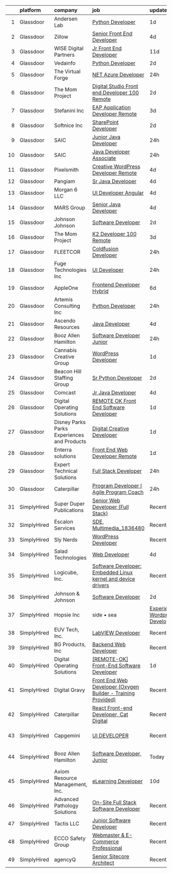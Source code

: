 

|    | platform    | company                                      | job                                                                                                                                                                                                                                                                                                                                                                                                                                                                                                                                                                                                                                                                                                                                                                                                                                                                                                                                                                                                                                                                                                                                                                                                                                                                                                                                                                            | update_time   | location                    |
|---:|:------------|:---------------------------------------------|:-------------------------------------------------------------------------------------------------------------------------------------------------------------------------------------------------------------------------------------------------------------------------------------------------------------------------------------------------------------------------------------------------------------------------------------------------------------------------------------------------------------------------------------------------------------------------------------------------------------------------------------------------------------------------------------------------------------------------------------------------------------------------------------------------------------------------------------------------------------------------------------------------------------------------------------------------------------------------------------------------------------------------------------------------------------------------------------------------------------------------------------------------------------------------------------------------------------------------------------------------------------------------------------------------------------------------------------------------------------------------------|:--------------|:----------------------------|
|  1 | Glassdoor   | Andersen Lab                                 | [Python Developer](https://www.glassdoor.com/partner/jobListing.htm?pos=118&ao=1136043&s=58&guid=00000181096c986db2305e72b4e69801&src=GD_JOB_AD&t=SR&vt=w&ea=1&cs=1_0b75365d&cb=1653720521239&jobListingId=1007894757268&jrtk=3-0-1g44mp64sr073801-1g44mp65bpkmu800-6b598068dd0fb12a-)                                                                                                                                                                                                                                                                                                                                                                                                                                                                                                                                                                                                                                                                                                                                                                                                                                                                                                                                                                                                                                                                                         | 1d            | Remote                      |
|  2 | Glassdoor   | Zillow                                       | [Senior Front End Developer](https://www.glassdoor.com/partner/jobListing.htm?pos=105&ao=1110586&s=58&guid=00000181096c986db2305e72b4e69801&src=GD_JOB_AD&t=SR&vt=w&cs=1_d939d4bc&cb=1653720521238&jobListingId=1007885818152&cpc=C4A69CCDBB3B9599&jrtk=3-0-1g44mp64sr073801-1g44mp65bpkmu800-5f1ab62f840b6fab--6NYlbfkN0ANMurRYyPEXg08u6OamUd1Mvhk-zhFSGYIZgoJR86UvQ_x0FKK8TrZZD49G3rLjS_Y1LbQWLx5jycOR6013cxawdBDgXjNWoLra0NK2tGSUKFhweRgdIxRSTkplgTUpz3ePSqK2BaeWgbq5Rm-Yt5puBME04TASXW0MJDXH9qJzEPorQn0Fn67eK9oI5CkHSsVYz9tO_fsIIaWjzTLdl08K_rafKKX8LfqX7x4B-ns6kAfpd0P6FmP60Jw23XtX2Jc4ECmH_7SuV6RqZfkj62_VxmDw41V6tqVsBCuhcNwwkQqghyViH-2og6qiYXbssNPgyX3AisOVNhOhRgFXUNFldxGMITtNEGdkx2UIdw18trqwcL7qdvWhq1c2G7_Xzv_Os5DTEY_o2LQzuQIcohAYw9nOVQkmcV6LKXtLiPEqlhGxqLiUK8mzCatHv0MhdspOabxt4lW3GrE5geHhPotjNn9RnW48q_6Yx7FCtV9MbSp22gUPgddgTv4r5cEkmfd8IjZhPUrB_16MRlgjoU1Pis46WLruTdzZjE92CCaG--rLEvQFGJED1NvQVwEYJbUUpBbnMMbpQlZoGGoo7pBbZX0hpxpYPyEEGyAeVma1LuMQ84ZQMTOwYRpxw8sKSCMv86L0A9mAVpLgDGeaeW7RlhVHBieH0ePpE1sfMCCPskMCcUosxNIuyJRivmb1cRHvOdgBdE-up6J74SppTM3VsTooCu0gc8mtXIjQPLVqP5f7nMfRIbh5o31DxtnN4G7ibDYLD7xg5nTQ9k5rqmnbMXTAOrzfKYxxz8mymvvtEiSc3-wdLLgEF4gMBHHP2CJAyg82LC46i58qeh1f3Uzn7Ps7KpQzpb8msjFqt6DwAtRMBlVOK_UHmjGEAsXI8ZF5REswR-cmDd9dX7qJrME)                                                                                               | 4d            | Seattle, WA                 |
|  3 | Glassdoor   | WISE Digital Partners                        | [Jr  Front End Developer](https://www.glassdoor.com/partner/jobListing.htm?pos=112&ao=1136043&s=58&guid=00000181096c986db2305e72b4e69801&src=GD_JOB_AD&t=SR&vt=w&ea=1&cs=1_a6dcba9a&cb=1653720521239&jobListingId=1007867945071&jrtk=3-0-1g44mp64sr073801-1g44mp65bpkmu800-4ce388cf2b73673f-)                                                                                                                                                                                                                                                                                                                                                                                                                                                                                                                                                                                                                                                                                                                                                                                                                                                                                                                                                                                                                                                                                  | 11d           | Remote                      |
|  4 | Glassdoor   | Vedainfo                                     | [Python Developer](https://www.glassdoor.com/partner/jobListing.htm?pos=117&ao=1136043&s=58&guid=00000181096c986db2305e72b4e69801&src=GD_JOB_AD&t=SR&vt=w&ea=1&cs=1_c794a2a0&cb=1653720521239&jobListingId=1007892551526&jrtk=3-0-1g44mp64sr073801-1g44mp65bpkmu800-6388634366d6363d-)                                                                                                                                                                                                                                                                                                                                                                                                                                                                                                                                                                                                                                                                                                                                                                                                                                                                                                                                                                                                                                                                                         | 2d            | Remote                      |
|  5 | Glassdoor   | The Virtual Forge                            | [ NET Azure Developer](https://www.glassdoor.com/partner/jobListing.htm?pos=127&ao=1136043&s=58&guid=00000181096c986db2305e72b4e69801&src=GD_JOB_AD&t=SR&vt=w&ea=1&cs=1_7ec6ddcf&cb=1653720521242&jobListingId=1007898515285&jrtk=3-0-1g44mp64sr073801-1g44mp65bpkmu800-ac87d65e36b19d77-)                                                                                                                                                                                                                                                                                                                                                                                                                                                                                                                                                                                                                                                                                                                                                                                                                                                                                                                                                                                                                                                                                     | 24h           | Remote                      |
|  6 | Glassdoor   | The Mom Project                              | [Digital Studio Front end Developer  100  Remote ](https://www.glassdoor.com/partner/jobListing.htm?pos=107&ao=1110586&s=58&guid=00000181096c986db2305e72b4e69801&src=GD_JOB_AD&t=SR&vt=w&cs=1_f6eebff8&cb=1653720521238&jobListingId=1007892859402&cpc=155EB9D5185558AF&jrtk=3-0-1g44mp64sr073801-1g44mp65bpkmu800-0320cca571f7ea1a--6NYlbfkN0BDp_epf89aHDQhKpPegNJQ_ldQpEFZQsM9OcONMGxWx6pU56EKHF58QjVdAUvn2gU_0hzOV3ZkZfyQ1748WONsMfQZUSZ8_zUXTJpXql1_aRDoF0uRakaX1z27c9xx5J9A75HekxmWPj8IUd36F5-QWljWNZv-jm4_fz10MotEZCJFNPrk_JUagqA9aM8c_JCQuyrg7mlZw4pCzNOb9OtgfmDl5Djle_XDUByJMVoUGqMwdZTRNB8JCnfwzyTCGhS3rVtpdAa0UuX-OFp3AEWmvzI9ejeRWO44v-tZPEgRfjLK7uUBeTuyHFXEzlB0x6cIij6hRFCNM0cE54J4sg8boX5c94H0-l0f1phXt4rKlrdEuR6HqvvPR_qYjKlhst9Kegi1_08Q5yRL_3vVzSSi8zIOEFyWB4tmI2mrkdYqiQN-LIlVQeqqNrxd9MZgkYUTJaDgSsPt6L29XqdPYHeRQ23fsKL9IEys4-Me8FVDbxj9IAGX_thFTbtIJdYuZYE4VMxMfdsJbIcI1YYHXuQ-_8qNbhz7zGpTBmlF4WlXFsLu7bFjpf9ccwAuangrYnU%3D)                                                                                                                                                                                                                                                                                                                                                                                                                           | 2d            | Remote                      |
|  7 | Glassdoor   | Stefanini  Inc                               | [EAP Application Developer  Remote ](https://www.glassdoor.com/partner/jobListing.htm?pos=126&ao=1136043&s=58&guid=00000181096c986db2305e72b4e69801&src=GD_JOB_AD&t=SR&vt=w&ea=1&cs=1_e4b60df7&cb=1653720521242&jobListingId=1007890544735&jrtk=3-0-1g44mp64sr073801-1g44mp65bpkmu800-00d0999e45a62020-)                                                                                                                                                                                                                                                                                                                                                                                                                                                                                                                                                                                                                                                                                                                                                                                                                                                                                                                                                                                                                                                                       | 3d            | Atlanta, GA                 |
|  8 | Glassdoor   | Softnice Inc                                 | [SharePoint Developer](https://www.glassdoor.com/partner/jobListing.htm?pos=130&ao=1136043&s=58&guid=00000181096c986db2305e72b4e69801&src=GD_JOB_AD&t=SR&vt=w&ea=1&cs=1_c0aa0fe9&cb=1653720521243&jobListingId=1007892822601&jrtk=3-0-1g44mp64sr073801-1g44mp65bpkmu800-e804f2512fba5ae3-)                                                                                                                                                                                                                                                                                                                                                                                                                                                                                                                                                                                                                                                                                                                                                                                                                                                                                                                                                                                                                                                                                     | 2d            | Remote                      |
|  9 | Glassdoor   | SAIC                                         | [Junior Java Developer](https://www.glassdoor.com/partner/jobListing.htm?pos=102&ao=1110586&s=58&guid=00000181096c986db2305e72b4e69801&src=GD_JOB_AD&t=SR&vt=w&cs=1_dfd37cdc&cb=1653720521237&jobListingId=1007897899707&cpc=A0637F14311B9419&jrtk=3-0-1g44mp64sr073801-1g44mp65bpkmu800-d0998bbcd0f61c77--6NYlbfkN0AauYDK0PcpkAAwvqsYr42ytNXSoRmB0ySYhRIkJ-ozknMmzV10mP9DP3qbYHgEiCjZObzNBJ74XwtapQ7zbQGCniYBTuO_lw5QjZT6_a4bf-Pmkzb5G063yk6jg4QmhaKC624XPt1Sbk-AdMfpZ-_TafOzy0hprWkk9cbvjX9elQAi4RrIeBaB6tXlyLsS03P8JZiEtQR9jCAYWsms1Ftscw14ymKBMZXVHHC12LFeD00mkwKOnQrzrpXKws3y8fmf7WjZ6K9CfVLVxBFI2_XFGmaGzc5HbQdDSTcnoWrZe68Fn6pJDs5OhZMYDxYzfU6T-oiq78pNbRKXFDEX_lCLgnbRwHtdZZzuECKLZcMyIKcRt8rpCv5hjV9KTjexNEH_xw_-TdeWnF_W60yIFnmRTdfcKh9tRau8NCe0TtbBghY5AuWd4EfP2Pp966wFoBHca7EfpwiTofYiLWKHR28qVZMF7ahwwDhrtujF2w9m2itP2t0BIx9TbHrBag1ia_Kq1_5--6QZgrHrUNGJgdFhvyDYhiDiGXRNviS0NW4SEpCLSLfT7p_Knm6DmLNQlAH8yrhkznu0FajyXlykazO_5ma6lM1iRszMSyZsWYQ07yzm63LhfcCRTstTVdVNIWMq7aM3z4iTuxcivZA3qTdffsiuDBhpvP1qjw_2PMDHUZeLxy4XrAtWcnSxHjT9Gih2ftnqYqzmR2ytTsK1DkcWixbR_NPheDl4NZXVIr2jVlXqs69GozHrEs0lgqjvl4D7OCvRPOfa2dJa8GGgc1Qus_EN3OY1S-wwMgexnmeSIhEHi5vw30S7pfBEsgq8MRkN-cgLaHC6jqtWq77j3jqZ2XomcKJ8MWC5SO-TT7Yfcy-l82JjIPtLUZUjauRUH--DsAOdYtzD-whf1WlApXeAAcOV5yWNkXZX6pxPG-Ucf7zaPn_9go0b)                                                                    | 24h           | Fort Knox, KY               |
| 10 | Glassdoor   | SAIC                                         | [Java Developer Associate](https://www.glassdoor.com/partner/jobListing.htm?pos=104&ao=1110586&s=58&guid=00000181096c986db2305e72b4e69801&src=GD_JOB_AD&t=SR&vt=w&cs=1_243daeb2&cb=1653720521238&jobListingId=1007897899695&cpc=1160948BCBA38B5B&jrtk=3-0-1g44mp64sr073801-1g44mp65bpkmu800-df0c66395f7e78fd--6NYlbfkN0AauYDK0PcpkAAwvqsYr42ytNXSoRmB0ySYhRIkJ-ozknMmzV10mP9D-ZXILu2789aPPnKN5DUYswoNyPUMPZpFXR2l8nNDNtb9X79hSBbVTB2xXE3eCt-xtK3o-bVb1XYUNZkVRGGbSeCDdEmcEriaThZizcXO1NUiqvsyQZZom6_a0LwvMJ68bA3VUljxHcBCFbKMMg4GQe0uxPxLleeW8ZepuWKxRnIj6Ak7O-0CvuCq4dOqrbekjoS-QxAKCqrCCWk2hd8AQyB1m7TNgtVHtO1EXZKA4ACwP0as3fzOFaoelPtSJg_idl5M-ifBjhb8imrqYuk-aD1bVtL3o65yO0Uciw5MiSp4H5OI1mSQz4aEhPx-3axU4sM7OShbfDXdFXSxcRC7rHVcksyfj6h2adLp6cGQ16d6RBNVVveOcCYk9RmKb4FTT-A5K9sXKEeqf9KmSKdLInqe2GCMPT0RmbI7AXUNR92xgE64HgD4vjosdRWGTLB9ZLx0nK339gTo71BO98blNtThzcGdanzVL4dUB9TkoRVMlzaGtlczkGpW95RFS6H1EX11m19EmojaMXMCf64CGbiI_533GVId7aPuHq_6e2Ag3R_dyIPUktjeKNfsNbxKy2U6H0_QEuVSE15F_H-shYf2F060E3__qu7d01xrLL8cS0Vl0LlnryAqJduMUyujoLhIFNwKEbl6GY23qDU0YI-t1cvUEqnHNtlY8Ma1MPWCP-T_zU6uyZwLP_chGWsWeYX4Czx7jpsWNlGcj1uvcvvi7Vvl-23Zf4ke92dMDoNWIzgJK-U8YJvYFcl3XNIBTPKdRhpiwOjpM6iyor7JDQZPsYASSFLMnoMa8WGg-jPFFHw9yYL63Dd4skRIDpAOtK6PKKeV5AgzaogX5IFxCyMcAslGnjhrES-Y6E4c1x6MTvp71tmcgm6k1RJ0FPW9iUiBIHwgplWruS35lPPi_Lo_VHKCCZ-abJFih3L6HwotZvpDWI-LIPjQcc8vl4hK) | 24h           | Ashburn, VA                 |
| 11 | Glassdoor   | Pixelsmith                                   | [Creative WordPress Developer   Remote](https://www.glassdoor.com/partner/jobListing.htm?pos=120&ao=1136043&s=58&guid=00000181096c986db2305e72b4e69801&src=GD_JOB_AD&t=SR&vt=w&ea=1&cs=1_9d44ef4b&cb=1653720521241&jobListingId=1007885969465&jrtk=3-0-1g44mp64sr073801-1g44mp65bpkmu800-3cb15af3a9caeacc-)                                                                                                                                                                                                                                                                                                                                                                                                                                                                                                                                                                                                                                                                                                                                                                                                                                                                                                                                                                                                                                                                    | 4d            | Remote                      |
| 12 | Glassdoor   | Pangiam                                      | [Sr Java Developer](https://www.glassdoor.com/partner/jobListing.htm?pos=116&ao=1136043&s=58&guid=00000181096c986db2305e72b4e69801&src=GD_JOB_AD&t=SR&vt=w&ea=1&cs=1_0b8d2f81&cb=1653720521239&jobListingId=1007887370110&jrtk=3-0-1g44mp64sr073801-1g44mp65bpkmu800-6fd200746fbf6568-)                                                                                                                                                                                                                                                                                                                                                                                                                                                                                                                                                                                                                                                                                                                                                                                                                                                                                                                                                                                                                                                                                        | 4d            | Ashburn, VA                 |
| 13 | Glassdoor   | Morgan 6  LLC                                | [UI Developer  Angular ](https://www.glassdoor.com/partner/jobListing.htm?pos=125&ao=1136043&s=58&guid=00000181096c986db2305e72b4e69801&src=GD_JOB_AD&t=SR&vt=w&ea=1&cs=1_7a2d4868&cb=1653720521242&jobListingId=1007886099415&jrtk=3-0-1g44mp64sr073801-1g44mp65bpkmu800-2eb85fa8b628642b-)                                                                                                                                                                                                                                                                                                                                                                                                                                                                                                                                                                                                                                                                                                                                                                                                                                                                                                                                                                                                                                                                                   | 4d            | Remote                      |
| 14 | Glassdoor   | MARS Group                                   | [Senior Java Developer](https://www.glassdoor.com/partner/jobListing.htm?pos=121&ao=1136043&s=58&guid=00000181096c986db2305e72b4e69801&src=GD_JOB_AD&t=SR&vt=w&ea=1&cs=1_df23b903&cb=1653720521242&jobListingId=1007885314676&jrtk=3-0-1g44mp64sr073801-1g44mp65bpkmu800-2f068ae552b5a656-)                                                                                                                                                                                                                                                                                                                                                                                                                                                                                                                                                                                                                                                                                                                                                                                                                                                                                                                                                                                                                                                                                    | 4d            | Remote                      |
| 15 | Glassdoor   | Johnson   Johnson                            | [Software Developer](https://www.glassdoor.com/partner/jobListing.htm?pos=115&ao=1136043&s=58&guid=00000181096c986db2305e72b4e69801&src=GD_JOB_AD&t=SR&vt=w&cs=1_983218f7&cb=1653720521239&jobListingId=1007891558008&jrtk=3-0-1g44mp64sr073801-1g44mp65bpkmu800-1fa73a4bcc9584e7-)                                                                                                                                                                                                                                                                                                                                                                                                                                                                                                                                                                                                                                                                                                                                                                                                                                                                                                                                                                                                                                                                                            | 2d            | Providence, RI              |
| 16 | Glassdoor   | The Mom Project                              | [K2 Developer  100  Remote ](https://www.glassdoor.com/partner/jobListing.htm?pos=108&ao=1110586&s=58&guid=00000181096c986db2305e72b4e69801&src=GD_JOB_AD&t=SR&vt=w&cs=1_5b2e6b9c&cb=1653720521238&jobListingId=1007890547836&cpc=FAE5E775D180B2FB&jrtk=3-0-1g44mp64sr073801-1g44mp65bpkmu800-7b83b89108c6e097--6NYlbfkN0BDp_epf89aHDQhKpPegNJQ_ldQpEFZQsM9OcONMGxWx6pU56EKHF58QjVdAUvn2gVf_QDSTsq5T3Qmsn6pWhQ_7UN7iJQwTjaiZ88ngVRdxZorOi6AzzWz7a5iHq0mYMm8q0bQuaTeOUbhaYC3rtit664SiOZex9pxawE2kIDqxD1_14Mpex3qLELPTmVLdt7sNlYgroCgYS7Q3xVpt4znAdxBHhv0YRrw7GPSlhBtd9psuz2ONpUsFC1S1g22LfeHfrwkj3jxE9IA7fLSSzBdNGmRsaDYBjUFN0qmkbt2wQ7iUZHwj0DqUWewWwBELHXzAZsZ0PrkkxgSmNo1jYPVu_MiKm5IYEghl3eg6ubegXazctKpl4hO7ErdJZY8xvmnhntcC_kREUlE06STjsgLLRPw362DsuASg-zehQauwinbLY43CzKG9IDQZ1sOfc0cHznNfOeIz5cGMjBYw7N6aQlQ6pN-ZaZJLVw6sFKSlUJOSiqlF1naxGBdJc6GeuBHHcu93Yi0q6b4eFTYw_X7xl1dnevJkunlYlX7-f_k2S4cnXYhDY3QvV5TjtBYFqI%3D)                                                                                                                                                                                                                                                                                                                                                                                                                                                 | 3d            | Remote                      |
| 17 | Glassdoor   | FLEETCOR                                     | [Coldfusion Developer](https://www.glassdoor.com/partner/jobListing.htm?pos=114&ao=1136043&s=58&guid=00000181096c986db2305e72b4e69801&src=GD_JOB_AD&t=SR&vt=w&ea=1&cs=1_598ef100&cb=1653720521239&jobListingId=1007897429941&jrtk=3-0-1g44mp64sr073801-1g44mp65bpkmu800-e746f831edc50723-)                                                                                                                                                                                                                                                                                                                                                                                                                                                                                                                                                                                                                                                                                                                                                                                                                                                                                                                                                                                                                                                                                     | 24h           | Remote                      |
| 18 | Glassdoor   | Fuge Technologies Inc                        | [UI Developer](https://www.glassdoor.com/partner/jobListing.htm?pos=129&ao=1136043&s=58&guid=00000181096c986db2305e72b4e69801&src=GD_JOB_AD&t=SR&vt=w&ea=1&cs=1_8de8619e&cb=1653720521243&jobListingId=1007898081002&jrtk=3-0-1g44mp64sr073801-1g44mp65bpkmu800-7a8a0a5517b03efd-)                                                                                                                                                                                                                                                                                                                                                                                                                                                                                                                                                                                                                                                                                                                                                                                                                                                                                                                                                                                                                                                                                             | 24h           | Texas City Junction, TX     |
| 19 | Glassdoor   | AppleOne                                     | [Frontend Developer   Hybrid  ](https://www.glassdoor.com/partner/jobListing.htm?pos=111&ao=1110586&s=58&guid=00000181096c986db2305e72b4e69801&src=GD_JOB_AD&t=SR&vt=w&ea=1&cs=1_a482b079&cb=1653720521239&jobListingId=1007881804288&cpc=2CAED5C921A5F994&jrtk=3-0-1g44mp64sr073801-1g44mp65bpkmu800-44b498532e0f4419--6NYlbfkN0Akmm0SHSm6KXMG3PLe28cvsql5ALZY-VGg2iXYcU3b0_QqRwb6uEYTLIurolMOrvwwUg8_q-FinsDStLuVlmsoHrmT8_FC2DW30MUWfzJ0l2NLJIDqs6RES9ufVNcXMLrltrlpuHbmAbLUSEkyTgk9_mSbvSccnEbxrWqg7Ijsekx_6ew5EV6F-4Lor1jNWD0UA7e3j_3rZNw_WiqcYRc3N9kxHoFUmm2ACHPL5NNPnj0kvTPcKbR16NjFY-nZ4yAmeYO8g2dkfrAfTuNQYQU0zPmr_8-EVTsjEtRVzWm_uK6-7lWJ6wzjghL31a0W-TNjAoh0nJL2_JPPoqGcpQTXKq2FgASd7wqOuJdB5XSIPL92cDnVxBMc6puFm4FTk4YGKdRDAFRhSrCSwY3snmw6ZJlditBL-XcENMQnUe-7mfC25FHU6izkLsbzHqX_hAwExQhEhYkrjJQ178or8W4vw5jNMy3hL5D-iCDjUM_qg6qCPwsMV86nEM86Fdl7bmObxMQvOjdfbh4dad9RsppQqfnELYaQ0qYAVtZPutUDoQHkD7KbCT2OJF5OXPgLxwE%3D)                                                                                                                                                                                                                                                                                                                                                                                                                                         | 6d            | Rowland Heights, CA         |
| 20 | Glassdoor   | Artemis Consulting  Inc                      | [Python Developer](https://www.glassdoor.com/partner/jobListing.htm?pos=123&ao=1136043&s=58&guid=00000181096c986db2305e72b4e69801&src=GD_JOB_AD&t=SR&vt=w&ea=1&cs=1_048fc06a&cb=1653720521242&jobListingId=1007899239966&jrtk=3-0-1g44mp64sr073801-1g44mp65bpkmu800-98c19d4d9287c3e5-)                                                                                                                                                                                                                                                                                                                                                                                                                                                                                                                                                                                                                                                                                                                                                                                                                                                                                                                                                                                                                                                                                         | 24h           | Atlanta, GA                 |
| 21 | Glassdoor   | Ascendo Resources                            | [Java Developer](https://www.glassdoor.com/partner/jobListing.htm?pos=110&ao=1110586&s=58&guid=00000181096c986db2305e72b4e69801&src=GD_JOB_AD&t=SR&vt=w&ea=1&cs=1_ae5ba0de&cb=1653720521239&jobListingId=1007886239345&cpc=654405A9B1E0A9F5&jrtk=3-0-1g44mp64sr073801-1g44mp65bpkmu800-ebf2bcfaba0b3ba5--6NYlbfkN0Cnp95dEus6hpwNZzYO14T2JYXzT_gSfUX9Wy6PXUfQDVZYN6X8R849vZqWAe8P14SazTVHdqq8AAJF9yDfi3Q7a_x9sZRL5q-IOaV4RkelCL13s7Il2vevKfCl8gdf4WeZFqdz1HLff-c54bAfjccblhlF-U7YYriZ5sCX93BIZyHQvJY0KdYaqep7tXPIiyDzZySp0NUQEUc5096Mq5UtpdIo5x9dszl7Ihmq5p9KCIbSHfT9t6qKqowUQhcdXgvFsOYrv5tMTTqmuGgG1ScQXApkOYsHHewDBvbPgAq69WVBouhtRWiSXCMOoRVHnWvX8CmVGMwEtalSowN5uTcnl8bF0qEI_8VBH_WK8Lm6SsBZPuqg5ws4wFcZCi1THs_Q-0z1wAVK5Wo7dMncn3esEDL4wrp5jMCpf7wx-h4T0MG9SKxRpDYMJ8C4h3QLY3z_FcP9nHH3BSqMNjyY1LHikLYyeZcFiJrDT-v80uKDepR4yiprdGzIYxV0cgLLy9LfkBUMfwjdXw%3D%3D)                                                                                                                                                                                                                                                                                                                                                                                                                                                                                                          | 4d            | Remote                      |
| 22 | Glassdoor   | Booz Allen Hamilton                          | [Software Developer  Junior](https://www.glassdoor.com/partner/jobListing.htm?pos=113&ao=1136043&s=58&guid=00000181096c986db2305e72b4e69801&src=GD_JOB_AD&t=SR&vt=w&cs=1_a78b132d&cb=1653720521239&jobListingId=1007899090697&jrtk=3-0-1g44mp64sr073801-1g44mp65bpkmu800-6c9f34d1ebf565de-)                                                                                                                                                                                                                                                                                                                                                                                                                                                                                                                                                                                                                                                                                                                                                                                                                                                                                                                                                                                                                                                                                    | 24h           | Charleston, SC              |
| 23 | Glassdoor   | Cannabis Creative Group                      | [WordPress Developer](https://www.glassdoor.com/partner/jobListing.htm?pos=101&ao=1110586&s=58&guid=00000181096c986db2305e72b4e69801&src=GD_JOB_AD&t=SR&vt=w&ea=1&cs=1_b9926b3a&cb=1653720521237&jobListingId=1007895178978&cpc=D69957E0862862E0&jrtk=3-0-1g44mp64sr073801-1g44mp65bpkmu800-816bdc493e0abeea--6NYlbfkN0D3TIwmCaVq8U0--cooLK0HV9Y5uKHQP5t_QbqM6bk_kRmy8cy96QqR5OWxkFosEDypezX_rY9E27OE-JvW5xOVJntv-xQU8OEnlHBFgUXOmnYQTPuUmfeMolbXgFxUcU552igQW_ec1-nrnWqO1PTWB4d7U5CKFfjafjbmGY5t8rtKW3IAb0JbTMYBkKHhWggr-9K2SbwXQnatnE-0gniqGVEC55i1aN9PbULBzNga-jiUDFCn7fP8k3Z1CVlilmcxhESfV_D4LDJ3ls6n10dWlKZh05Tw-iyQI3UhZDRRx6o9eJ4A76j6rtJzTL4xp8kvSPqeWljeHzTthsQqVXd5jiq1WM7y68z0saI68dGIW9XEEjfmj6PTuUY78ocwZiLrBSpCGDaBsIbSuOFUDSoeyrnjMMjbB7i2uprfRX_7J8RUaWENp1dQGFhd-9stmWS6tI4YziGFCCUyg5quN_YzvHFC8rcnz4qBPpHXKGBaQdlpVjyE-Fs1yjVEr4xJUfs%3D)                                                                                                                                                                                                                                                                                                                                                                                                                                                                                                                   | 1d            | Remote                      |
| 24 | Glassdoor   | Beacon Hill Staffing Group                   | [Sr Python Developer](https://www.glassdoor.com/partner/jobListing.htm?pos=109&ao=1110586&s=58&guid=00000181096c986db2305e72b4e69801&src=GD_JOB_AD&t=SR&vt=w&ea=1&cs=1_5ecfc667&cb=1653720521238&jobListingId=1007892911692&cpc=FA84DF7EA1EC2398&jrtk=3-0-1g44mp64sr073801-1g44mp65bpkmu800-db50911b6d98ba56--6NYlbfkN0AEoGMyuqqa4fuJ8ioA0yHILhRJp52EdX7fBgN-aGi6iArJIlwwF5xR3gj1tLFoR486bZq9AvNjLCQmtyDIb-UxIIIzP7rvjuY6ajrbs-hkQkDlOh7cqA7-38m2IsJjjQ4TwLkJKlwGRG4oz394C-3fTWFGaIquYdd99ucZLCyckmWraUwZdLA1wFv8LgYMNH3K88NXyXFX0Eww1bvd-9Xw8t8J0xOCpSVBPVD8vdsbMuyuiy9beuu0o_jbFtzUb7I3Lz1gSYpWl3wv3bkaWgu0kD9oQWUTfdxoEERomr2mCXNdh969iX4OiABc1koM94txACEsKMo5ZjAwLFrmAr4885xfdsS2rXrLwiQtkd4A8WyHDoLos8ROEDNHkjvb9PVB2PuoitSa_VTA16wGPA9yDt9HmVx3G9URchNcveOObcaXFkTaWuv5RKJm1WPK2H0ICIIYlA1WrnjbeiB7xHpjPSxCZT4W47HUc2bfMtnxpAM7IiGrnEDNgNHPn5un3cNLWOxlvHmwGzhHZUKYUHORT18HgQr4sVe1CWHakdBiBg%3D%3D)                                                                                                                                                                                                                                                                                                                                                                                                                                                                     | 2d            | Sacramento, CA              |
| 25 | Glassdoor   | Comcast                                      | [Jr Java Developer](https://www.glassdoor.com/partner/jobListing.htm?pos=119&ao=1136043&s=58&guid=00000181096c986db2305e72b4e69801&src=GD_JOB_AD&t=SR&vt=w&cs=1_ce02ab23&cb=1653720521239&jobListingId=1007886808329&jrtk=3-0-1g44mp64sr073801-1g44mp65bpkmu800-9309917fc9f08f93-)                                                                                                                                                                                                                                                                                                                                                                                                                                                                                                                                                                                                                                                                                                                                                                                                                                                                                                                                                                                                                                                                                             | 4d            | Reston, VA                  |
| 26 | Glassdoor   | Digital Operating Solutions                  | [ REMOTE OK  Front End Software Developer](https://www.glassdoor.com/partner/jobListing.htm?pos=128&ao=1136043&s=58&guid=00000181096c986db2305e72b4e69801&src=GD_JOB_AD&t=SR&vt=w&ea=1&cs=1_6c01b819&cb=1653720521243&jobListingId=1007895575798&jrtk=3-0-1g44mp64sr073801-1g44mp65bpkmu800-19f5d2320ceadae8-)                                                                                                                                                                                                                                                                                                                                                                                                                                                                                                                                                                                                                                                                                                                                                                                                                                                                                                                                                                                                                                                                 | 1d            | Spring, TX                  |
| 27 | Glassdoor   | Disney Parks Parks  Experiences and Products | [Digital Creative Developer ](https://www.glassdoor.com/partner/jobListing.htm?pos=103&ao=1110586&s=58&guid=00000181096c986db2305e72b4e69801&src=GD_JOB_AD&t=SR&vt=w&cs=1_aa0951cd&cb=1653720521237&jobListingId=1007895985199&cpc=6FC5BA77C9A4CD78&jrtk=3-0-1g44mp64sr073801-1g44mp65bpkmu800-b5c76ae5fecddb39--6NYlbfkN0DAFTyt7pbDCC2JPO79CSdi1dIb81yjczP5qsKcZIxgiRd1qisRd4re16D_VG3-wzVt0-0D5x6rmgv-0J_vXJSU1dujzS7Jndxjpt53_hcUafiyZEe9pwRqB01LzzJJL731H4ca0O7CS9DcLCzrGSdH5aWeIigPtTA0PCku0wSkBG3GrDjfpLEDOxAeN2YPrEPphV9f7SUwIwmDupp7pEqg4ewRJrLce0g2ZTdkDfn3TM4pnwS1JRFxLSHWHslzJBWfuWpn_nq8FnqfArSz71JaD0mSLngLnHRMOO4GfmQX3fI00T0yykUawusxEJvWHuQo8eaei-nbj3ZP-7sFjvAdK7G6KjrCXekJE5iYVtQlzggnEqR7kaOMSq78llFYmY78zHH9aDFEJitpRyWRpPMeMi2fdloTTufUpHzijwSjkFIHjw4-z6H4)                                                                                                                                                                                                                                                                                                                                                                                                                                                                                                                                                                                              | 1d            | Chicago, IL                 |
| 28 | Glassdoor   | Enterra solutions                            | [Front End Web Developer  Remote ](https://www.glassdoor.com/partner/jobListing.htm?pos=124&ao=1136043&s=58&guid=00000181096c986db2305e72b4e69801&src=GD_JOB_AD&t=SR&vt=w&ea=1&cs=1_5a5b0fcc&cb=1653720521242&jobListingId=1007895381103&jrtk=3-0-1g44mp64sr073801-1g44mp65bpkmu800-2ea42753bd93f47f-)                                                                                                                                                                                                                                                                                                                                                                                                                                                                                                                                                                                                                                                                                                                                                                                                                                                                                                                                                                                                                                                                         | 1d            | Remote                      |
| 29 | Glassdoor   | Expert Technical Solutions                   | [Full Stack Developer](https://www.glassdoor.com/partner/jobListing.htm?pos=106&ao=1110586&s=58&guid=00000181096c986db2305e72b4e69801&src=GD_JOB_AD&t=SR&vt=w&ea=1&cs=1_e5e24253&cb=1653720521238&jobListingId=1007898401857&cpc=5EFBB0462F9C6B7A&jrtk=3-0-1g44mp64sr073801-1g44mp65bpkmu800-8a266305a47437c6--6NYlbfkN0Co5wHOooJBt9erdaJMrMbfxrN9sWQ--D72Z30twe0GLOIjOXSoWPfOO6r_Fk6PQSA5RBMjP8_QhGYTzMhwzzmN3RQ0qKUC6oPMCIpBt2bAZVgprXhhEjXUZttlhyq4cO0OTUGiloHeSi42wQ60-6278Q-XiM93DfUFi10MZqX1kepNQPWQ5as8cFCXCsF8dgZiMgc1aVWNyUCO23W1TdGo_Kp8gv8KcVZ92SzRb7wybIFOx5AG2j7W1bjDDtyO57_MBu0HnS7EIHPtKFjfWhSzdH1wVC5nB89E44ctkx7IhPrQi1sl8WBua-OvFTTxuK3dDnyjBRL9m0ZF-qflBZ0NV_UtZBsDenHU5UOZo2T5zsDV4XVtOp7OwUTlzfiuZ7ECqhJWAgggXwX7LDLC-ojMx3H8NWAVipKfudMsd6Be6SQeOk_nNzAAN9EMnWjY-INI0xJEUGPxFlVDMRPk23UwD7_0rYcx1iWsQfMOAXuukODbRljE8jhD8LPJNS5OhFU%3D)                                                                                                                                                                                                                                                                                                                                                                                                                                                                                                                  | 24h           | Remote                      |
| 30 | Glassdoor   | Caterpillar                                  | [Program Developer I   Agile Program Coach](https://www.glassdoor.com/partner/jobListing.htm?pos=122&ao=1136043&s=58&guid=00000181096c986db2305e72b4e69801&src=GD_JOB_AD&t=SR&vt=w&cs=1_1cdae52f&cb=1653720521242&jobListingId=1007899454021&jrtk=3-0-1g44mp64sr073801-1g44mp65bpkmu800-28bb99e10d17dbd2-)                                                                                                                                                                                                                                                                                                                                                                                                                                                                                                                                                                                                                                                                                                                                                                                                                                                                                                                                                                                                                                                                     | 24h           | Mossville, IL               |
| 31 | SimplyHired | Super Duper Publications                     | [Senior Web Developer (Full Stack)](https://www.simplyhired.com/job/E8a34Bs4gGnJ-1zgRIp1rAp47Q-2N6m2VduZscciNFT3qZiYizSodQ?q=digital+developer)                                                                                                                                                                                                                                                                                                                                                                                                                                                                                                                                                                                                                                                                                                                                                                                                                                                                                                                                                                                                                                                                                                                                                                                                                                | Recently      | Greenville, SC              |
| 32 | SimplyHired | Escalon Services                             | [SDE, Multimedia_1836480](https://www.simplyhired.com/job/SCu5uM50ayAIsneLmvRStEMwi8cymdD2w31fNp48MIPdDtC3c1WV3g?q=digital+developer)                                                                                                                                                                                                                                                                                                                                                                                                                                                                                                                                                                                                                                                                                                                                                                                                                                                                                                                                                                                                                                                                                                                                                                                                                                          | Recently      | Remote                      |
| 33 | SimplyHired | Sly Nerds                                    | [WordPress Developer](https://www.simplyhired.com/job/UNyYQR3FbWU192Sl8FyisuiwNog1T2pwDfkUYbddOrx-o4LlUxSvDw?q=digital+developer)                                                                                                                                                                                                                                                                                                                                                                                                                                                                                                                                                                                                                                                                                                                                                                                                                                                                                                                                                                                                                                                                                                                                                                                                                                              | Recently      | Remote                      |
| 34 | SimplyHired | Salad Technologies                           | [Web Developer](https://www.simplyhired.com/job/fEMPgcKNxpB0cCe-jDu1MB6uMKhqgkk1q_c6S4LV1jYvW-eFPXhMzQ?q=digital+developer)                                                                                                                                                                                                                                                                                                                                                                                                                                                                                                                                                                                                                                                                                                                                                                                                                                                                                                                                                                                                                                                                                                                                                                                                                                                    | 4d            | Remote                      |
| 35 | SimplyHired | Logicube, Inc.                               | [Software Developer: Embedded Linux kernel and device drivers](https://www.simplyhired.com/job/I5X4aCHDtwSriyaAZ1g_TpousBjjq_NwL-L777ofiweWdK9W3gtTSg?q=digital+developer)                                                                                                                                                                                                                                                                                                                                                                                                                                                                                                                                                                                                                                                                                                                                                                                                                                                                                                                                                                                                                                                                                                                                                                                                     | Recently      | San Fernando Valley, CA     |
| 36 | SimplyHired | Johnson & Johnson                            | [Software Developer](https://www.simplyhired.com/job/F0CVrmHNoddocBUA_1ThZRQqhgeaPzLWMDHzoYucESJIQi0nem6vRg?q=digital+developer)                                                                                                                                                                                                                                                                                                                                                                                                                                                                                                                                                                                                                                                                                                                                                                                                                                                                                                                                                                                                                                                                                                                                                                                                                                               | 2d            | Providence, RI              |
| 37 | SimplyHired | Hopsie Inc | side • sea                      | [Experienced Wordpress Developer](https://www.simplyhired.com/job/Lc0l1fE6rF7uIt9yNLvpIPhqG3DMK-E-EJXu67ZYz7SBaYiRlv8sow?q=digital+developer)                                                                                                                                                                                                                                                                                                                                                                                                                                                                                                                                                                                                                                                                                                                                                                                                                                                                                                                                                                                                                                                                                                                                                                                                                                  | 1d            | Remote                      |
| 38 | SimplyHired | EUV Tech, Inc.                               | [LabVIEW Developer](https://www.simplyhired.com/job/c-owhvgXwqjh1ALej_EI5Tc-hdtZX6VQ1ZFgApx1yJqmIrzOQUDHCQ?q=digital+developer)                                                                                                                                                                                                                                                                                                                                                                                                                                                                                                                                                                                                                                                                                                                                                                                                                                                                                                                                                                                                                                                                                                                                                                                                                                                | Recently      | Martinez, CA                |
| 39 | SimplyHired | BG Products, Inc                             | [Backend Web Developer](https://www.simplyhired.com/job/7OutcfWxUogy2s99RfFpD6DDLRgN7iPrG0BmhhyN5PL7pzWP6lHagA?q=digital+developer)                                                                                                                                                                                                                                                                                                                                                                                                                                                                                                                                                                                                                                                                                                                                                                                                                                                                                                                                                                                                                                                                                                                                                                                                                                            | Recently      | Wichita, KS                 |
| 40 | SimplyHired | Digital Operating Solutions                  | [[REMOTE-OK] Front-End Software Developer](https://www.simplyhired.com/job/B4XX5xOXdd07JEvfTbcuQnRTSX-_MZn64lcwJKpC-DOe6M7pspRWNQ?q=digital+developer)                                                                                                                                                                                                                                                                                                                                                                                                                                                                                                                                                                                                                                                                                                                                                                                                                                                                                                                                                                                                                                                                                                                                                                                                                         | 1d            | Spring, TX                  |
| 41 | SimplyHired | Digital Gravy                                | [Front End Web Developer (Oxygen Builder - Training Provided)](https://www.simplyhired.com/job/WFNUWoaXeifz1jRoSBk5sAK-w2Axyn5ouIkKJCcmG6Uj6C3fkSuR-A?q=digital+developer)                                                                                                                                                                                                                                                                                                                                                                                                                                                                                                                                                                                                                                                                                                                                                                                                                                                                                                                                                                                                                                                                                                                                                                                                     | Recently      | United States               |
| 42 | SimplyHired | Caterpillar                                  | [React Front-end Developer, Cat Digital](https://www.simplyhired.com/job/pfTO9yqN2GoEW7OKomi5aSyjBvJc4WQAFc4q3MhPkLYBbAsC8r3W2A?q=digital+developer)                                                                                                                                                                                                                                                                                                                                                                                                                                                                                                                                                                                                                                                                                                                                                                                                                                                                                                                                                                                                                                                                                                                                                                                                                           | Recently      | Peoria, IL                  |
| 43 | SimplyHired | Capgemini                                    | [UI DEVELOPER](https://www.simplyhired.com/job/XLnXRzlWvXPIUXYjuedwB2PeoKSRNbCbl0b9mj-itLhwZ8aefyxrCg?q=digital+developer)                                                                                                                                                                                                                                                                                                                                                                                                                                                                                                                                                                                                                                                                                                                                                                                                                                                                                                                                                                                                                                                                                                                                                                                                                                                     | Recently      | Malvern, PA +1 location     |
| 44 | SimplyHired | Booz Allen Hamilton                          | [Software Developer, Junior](https://www.simplyhired.com/job/52CrDvllQFohbUUErkBeUNsxxD5HW_YTrBMYMi6LRQLr9zx5Hirpeg?q=digital+developer)                                                                                                                                                                                                                                                                                                                                                                                                                                                                                                                                                                                                                                                                                                                                                                                                                                                                                                                                                                                                                                                                                                                                                                                                                                       | Today         | Charleston, SC +6 locations |
| 45 | SimplyHired | Axiom Resource Management, Inc.              | [eLearning Developer](https://www.simplyhired.com/job/BKtS5HufpG9r1pC99UVHKTEL3X_xrY6lvWq1NmfYLtkIi5J_DJP8mw?q=digital+developer)                                                                                                                                                                                                                                                                                                                                                                                                                                                                                                                                                                                                                                                                                                                                                                                                                                                                                                                                                                                                                                                                                                                                                                                                                                              | 10d           | Remote                      |
| 46 | SimplyHired | Advanced Pathology Solutions                 | [On-Site Full Stack Software Developer](https://www.simplyhired.com/job/8yzpi9euvzK_NQ3ePQqMs4xJmqpTN4tCdwGm0rjm6avcYH8_J_pPLA?q=digital+developer)                                                                                                                                                                                                                                                                                                                                                                                                                                                                                                                                                                                                                                                                                                                                                                                                                                                                                                                                                                                                                                                                                                                                                                                                                            | Recently      | North Little Rock, AR       |
| 47 | SimplyHired | Tactis LLC                                   | [Junior Software Developer](https://www.simplyhired.com/job/XXmovaaTQq2qh5X1HvCSueBEEi2whzR5IvNa2CChnj6BD7l1JxixTA?q=digital+developer)                                                                                                                                                                                                                                                                                                                                                                                                                                                                                                                                                                                                                                                                                                                                                                                                                                                                                                                                                                                                                                                                                                                                                                                                                                        | Recently      | Remote                      |
| 48 | SimplyHired | ECCO Safety Group                            | [Webmaster & E-Commerce Professional](https://www.simplyhired.com/job/Eis_eQzujD-0VqGd4cWH7_Zog5RuoP6kJescPkierQ7_taP_BL8ylw?q=digital+developer)                                                                                                                                                                                                                                                                                                                                                                                                                                                                                                                                                                                                                                                                                                                                                                                                                                                                                                                                                                                                                                                                                                                                                                                                                              | Recently      | Boise, ID                   |
| 49 | SimplyHired | agencyQ                                      | [Senior Sitecore Architect](https://www.simplyhired.com/job/R2QlpVjc-O74SnpsDE3n2gAwdZjKN0i2yFklUU9k7DMNUizUgp8Kzw?q=digital+developer)                                                                                                                                                                                                                                                                                                                                                                                                                                                                                                                                                                                                                                                                                                                                                                                                                                                                                                                                                                                                                                                                                                                                                                                                                                        | Recently      | Remote                      |